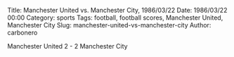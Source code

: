 Title: Manchester United vs. Manchester City, 1986/03/22
Date: 1986/03/22 00:00
Category: sports
Tags: football, football scores, Manchester United, Manchester City
Slug: manchester-united-vs-manchester-city
Author: carbonero


Manchester United 2 - 2 Manchester City
